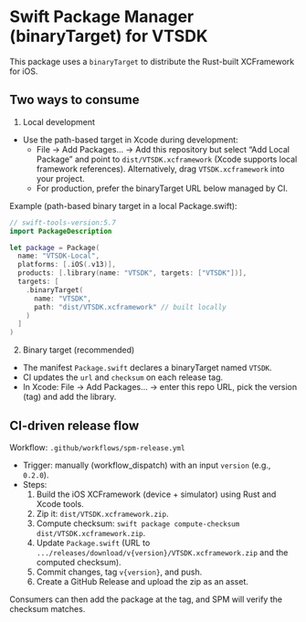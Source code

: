 # Swift Package Manager (binaryTarget) for VTSDK

This package uses a `binaryTarget` to distribute the Rust-built XCFramework for iOS.

## Two ways to consume

1) Local development

- Use the path-based target in Xcode during development:
  - File → Add Packages… → Add this repository but select “Add Local Package” and point to `dist/VTSDK.xcframework` (Xcode supports local framework references). Alternatively, drag `VTSDK.xcframework` into your project.
  - For production, prefer the binaryTarget URL below managed by CI.

Example (path-based binary target in a local Package.swift):

```swift
// swift-tools-version:5.7
import PackageDescription

let package = Package(
  name: "VTSDK-Local",
  platforms: [.iOS(.v13)],
  products: [.library(name: "VTSDK", targets: ["VTSDK"])],
  targets: [
    .binaryTarget(
      name: "VTSDK",
      path: "dist/VTSDK.xcframework" // built locally
    )
  ]
)
```

2) Binary target (recommended)

- The manifest `Package.swift` declares a binaryTarget named `VTSDK`.
- CI updates the `url` and `checksum` on each release tag.
- In Xcode: File → Add Packages… → enter this repo URL, pick the version (tag) and add the library.

## CI-driven release flow

Workflow: `.github/workflows/spm-release.yml`

- Trigger: manually (workflow_dispatch) with an input `version` (e.g., `0.2.0`).
- Steps:
  1. Build the iOS XCFramework (device + simulator) using Rust and Xcode tools.
  2. Zip it: `dist/VTSDK.xcframework.zip`.
  3. Compute checksum: `swift package compute-checksum dist/VTSDK.xcframework.zip`.
  4. Update `Package.swift` (URL to `.../releases/download/v{version}/VTSDK.xcframework.zip` and the computed checksum).
  5. Commit changes, tag `v{version}`, and push.
  6. Create a GitHub Release and upload the zip as an asset.

Consumers can then add the package at the tag, and SPM will verify the checksum matches.
